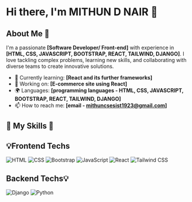 # Hi there, I'm MITHUN D NAIR 👋

## About Me 🚀

I'm a passionate **[Software Developer/ Front-end]** with experience in **[HTML, CSS, JAVASCRIPT, BOOTSTRAP, REACT, TAILWIND, DJANGO]**. I love tackling complex problems, learning new skills, and collaborating with diverse teams to create innovative solutions.

- 🌱 Currently learning: **[React and its further frameworks]**
- 🔭 Working on: **[E-commerce site using React]**
- 🌍 Languages: **[programming languages - HTML, CSS, JAVASCRIPT, BOOTSTRAP, REACT, TAILWIND, DJANGO]**
- 📫 How to reach me: **[email - mithuncsesist1923@gmail.com]**

## 🧠 My Skills 🧠

## 💡Frontend Techs

![HTML](https://img.shields.io/badge/-HTML-E34F26?style=flat-square&logo=html5&logoColor=white)
![CSS](https://img.shields.io/badge/-CSS-1572B6?style=flat-square&logo=css3&logoColor=white)
![Bootstrap](https://img.shields.io/badge/-Bootstrap-563D7C?style=flat-square&logo=bootstrap&logoColor=white)
![JavaScript](https://img.shields.io/badge/-JavaScript-F7DF1E?style=flat-square&logo=javascript&logoColor=black)
![React](https://img.shields.io/badge/-React-61DAFB?style=flat-square&logo=react&logoColor=black)
![Tailwind CSS](https://img.shields.io/badge/-Tailwind_CSS-38B2AC?style=flat-square&logo=tailwind-css&logoColor=white)

## Backend Techs💡

![Django](https://img.shields.io/badge/-Django-092E20?style=flat-square&logo=django&logoColor=white)
![Python](https://img.shields.io/badge/-Python-3776AB?style=flat-square&logo=python&logoColor=white)

